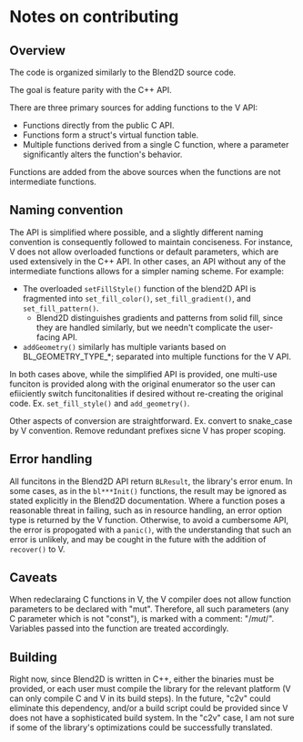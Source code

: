 # Notes on contributing

## Overview

The code is organized similarly to the Blend2D source code.

The goal is feature parity with the C++ API.

There are three primary sources for adding functions to the V API:
 - Functions directly from the public C API.
 - Functions form a struct's virtual function table.
 - Multiple functions derived from a single C function, where a parameter 
   significantly alters the function's behavior.

Functions are added from the above sources when the functions are not intermediate functions.

## Naming convention

The API is simplified where possible, and a slightly different naming convention 
is consequently followed to maintain conciseness. For instance, V does not allow 
overloaded functions or default parameters, which are used extensively in the C++ 
API. In other cases, an API without any of the intermediate functions allows 
for a simpler naming scheme. For example:
 - The overloaded `setFillStyle()` function of the blend2D API is fragmented into 
   `set_fill_color()`, `set_fill_gradient()`, and `set_fill_pattern()`.
   - Blend2D distinguishes gradients and patterns from solid fill, since they are handled 
     similarly, but we needn't complicate the user-facing API.
 - `addGeometry()` similarly has multiple variants based on BL_GEOMETRY_TYPE_*; separated 
   into multiple functions for the V API.

In both cases above, while the simplified API is provided, one multi-use funciton is provided
along with the original enumerator so the user can efiiciently switch funcitonalities if 
desired without re-creating the original code. Ex. `set_fill_style()` and `add_geometry()`. 

Other aspects of conversion are straightforward. Ex. convert to snake_case by V convention.
Remove redundant prefixes sicne V has proper scoping.

## Error handling

All funcitons in the Blend2D API return `BLResult`, the library's error enum. In some cases, 
as in the `bl***Init()` functions, the result may be ignored as stated explicitly in the 
Blend2D documentation. Where a function poses a reasonable threat in failing, such as in 
resource handling, an error option type is returned by the V function. Otherwise, to avoid 
a cumbersome API, the error is propogated with a `panic()`, with the understanding that such 
an error is unlikely, and may be cought in the future with the addition of `recover()` to V.

## Caveats

When redeclaraing C functions in V, the V compiler does not allow function 
parameters to be declared with "mut". Therefore, all such parameters (any C parameter 
which is not "const"), is marked with a comment: "/*mut*/". Variables passed into the function 
are treated accordingly.

## Building

Right now, since Blend2D is written in C++, either the binaries must be provided, or each user
must compile the library for the relevant platform (V can only compile C and V in its build 
steps). In the future, "c2v" could eliminate this dependency, and/or a build script could be 
provided since V does not have a sophisticated build system. In the "c2v" case, I am not sure 
if some of the library's optimizations could be successfully translated.
